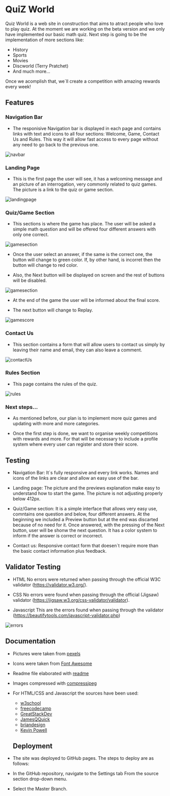# QuiZ World

Quiz World is a web site in construction that aims to atract people who love to play quiz. At the moment we are working on the beta version and we only have implemented our basic math quiz. Next step is going to be the implementation of more sections like:

- History
- Sports
- Movies
- Discworld (Terry Pratchet)
- And much more...

Once we acomplish that, we`ll create a competition with amazing rewards every week!

## Features

### Navigation Bar

- The responisive Navigation bar is displayed in each page and contains links with text and icons to all four sections: Welcome, Game, Contact Us and Rules. This way it will allow fast access to every page without any need to go back to the previous one.

![navbar](/assets/images/navbar.png)

### Landing Page

- This is the first page the user will see, it has a welcoming message and an picture of an interrogation, very commonly related to quiz games. The picture is a link to the quiz or game section.

![landingpage](/assets/images/landingpage.png)

### Quiz/Game Section

- This sections is where the game has place. The user will be asked a simple math question and will be offered four different answers with only one correct.

![gamesection](/assets/images/gamesection.png)

- Once the user select an answer, if the same is the correct one, the button will change to green color. If, by other hand, is incorret then the button will change to red color. 

- Also, the Next button will be displayed on screen and the rest of buttons will be disabled.

![gamesection](/assets/images/gamesection2.png)

- At the end of the game the user will be informed about the final score.

- The next button will change to Replay.

![gamescore](/assets/images/gamescore.png)

### Contact Us

- This section contains a form that will allow users to contact us simply by leaving their name and email, they can also leave a comment.

![contactUs](/assets/images/contactUs.png)

### Rules Section

- This page contains the rules of the quiz.

![rules](/assets/images/rules.png)

### Next steps...

- As mentioned before, our plan is to implement more quiz games and updating with more and more categories.

- Once the first step is done, we want to organise weekly competitions with rewards and more. For that will be necessary to include a profile system where every user can register and store their score. 

## Testing

- Navigation Bar: It`s fully responsive and every link works. Names and icons of the links are clear and allow an easy use of the bar.

- Landing page: The picture and the previews explanation make easy to understand how to start the game. The picture is not adjusting properly below 412px.

- Quiz/Game section: It is a simple interface that allows very easy use, comntains one question and below, four different answers. At the beginning we included a Preview button but at the end was discarted because of no need for it. Once answered, with the pressing of the Next button, user will be shonw the next question. It has a color system to inform if the answer is correct or incorrect.

- Contact us: Responsive contact form that doesen`t require more than the basic contact information plus feedback.

## Validator Testing

- HTML
No errors were returned when passing through the official W3C validator (https://validator.w3.org/).

- CSS
No errors were found when passing through the official (Jigsaw) validator (https://jigsaw.w3.org/css-validator/validator).

- Javascript
This are the errors found when passing through the validator (https://beautifytools.com/javascript-validator.php)

![errors](/assets/images/errors.png)

## Documentation

- Pictures were taken from [pexels](https://www.pexels.com/es-es/)

- Icons were taken from [Font Awesome](https://fontawesome.com/)

- Readme file elaborated with [readme](https://readme.so/)

- Images compressed with [compressjpeg](https://compressjpeg.com/)

- For HTML/CSS and Javascript the sources have been used:

   - [w3school](https://www.w3schools.com/)
   - [freecodecamp](https://www.freecodecamp.org/)
   - [GreatStackDev](https://www.youtube.com/@GreatStackDev)
   - [JamesQQuick](https://www.youtube.com/@JamesQQuick)
   - [briandesign](https://www.youtube.com/@briandesign)
   - [Kevin Powell](https://www.youtube.com/@KevinPowell)

   ## Deployment

- The site was deployed to GitHub pages. The steps to deploy are as follows:
- In the GitHub repository, navigate to the Settings tab From the source section drop-down menu.
- Select the Master Branch.  